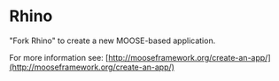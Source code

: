 Rhino
=====

"Fork Rhino" to create a new MOOSE-based application.

For more information see: [http://mooseframework.org/create-an-app/](http://mooseframework.org/create-an-app/)
